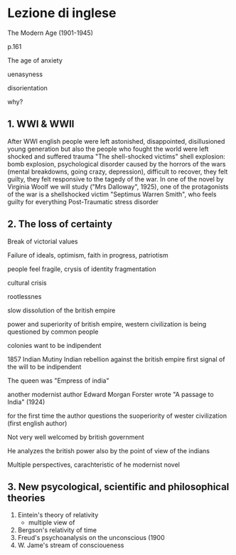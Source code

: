 # Lezione di inglese

The Modern Age  (1901-1945)

p.161

The age of anxiety  

uenasyness

disorientation

why?
## 1. WWI & WWII
After WWI english people were left astonished, disappointed, disillusioned young generation but also the people who fought the world were left shocked and suffered trauma
"The shell-shocked victims" shell explosion: bomb explosion, psychological disorder caused by the horrors of the wars (mental breakdowns, going crazy, depression), difficult to recover, they felt guilty, they felt responsive to the tagedy of the war. In one of the novel by Virginia Woolf we will study ("Mrs Dalloway", 1925), one of the protagonists of the war is a shellshocked victim "Septimus Warren Smith", who feels guilty for everything
Post-Traumatic stress disorder
## 2. The loss of certainty
Break of victorial values

Failure of ideals, optimism, faith in progress, patriotism

people feel fragile, crysis of identity
fragmentation

cultural crisis

rootlessnes

slow dissolution of the british empire

power and superiority of british empire, western civilization is being questioned by common people


colonies want to be indipendent

1857 Indian Mutiny
Indian rebellion against the british empire
first signal of the will to be indipendent

The queen was "Empress of india"


another modernist author 
Edward Morgan Forster
wrote
"A passage to India" (1924)

for the first time the author questions the suoperiority of wester civilization (first english author)

Not very well welcomed by british government

He analyzes the british power also by the point of view of the indians

Multiple perspectives, carachteristic of he modernist novel

## 3. New psycological, scientific and philosophical theories

1. Eintein's theory of relativity
	* multiple view of 
2. Bergson's relativity of time
3. Freud's psychoanalysis on the unconscious (1900
4. W. Jame's stream of conscioueness
<!--stackedit_data:
eyJoaXN0b3J5IjpbLTcxNDY3NzQ4MV19
-->